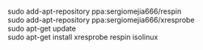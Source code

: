 <br>sudo add-apt-repository ppa:sergiomejia666/respin 
<br>sudo add-apt-repository ppa:sergiomejia666/xresprobe 
<br>sudo apt-get update
<br>sudo apt-get install xresprobe respin isolinux

